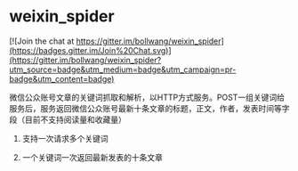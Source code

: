 weixin_spider
=============

[![Join the chat at https://gitter.im/bollwang/weixin_spider](https://badges.gitter.im/Join%20Chat.svg)](https://gitter.im/bollwang/weixin_spider?utm_source=badge&utm_medium=badge&utm_campaign=pr-badge&utm_content=badge)

微信公众账号文章的关键词抓取和解析，以HTTP方式服务。POST一组关键词给服务后，服务返回微信公众账号最新十条文章的标题，正文，作者，发表时间等字段（目前不支持阅读量和收藏量）

1. 支持一次请求多个关键词

2. 一个关键词一次返回最新发表的十条文章


